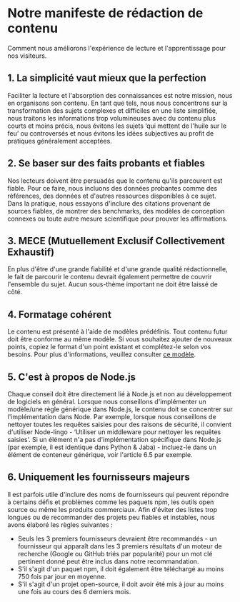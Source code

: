 # Notre manifeste de rédaction de contenu

Comment nous améliorons l'expérience de lecture et l'apprentissage pour nos visiteurs.

## 1. La simplicité vaut mieux que la perfection

Faciliter la lecture et l'absorption des connaissances est notre mission, nous en organisons son contenu. En tant que tels, nous nous concentrons sur la transformation des sujets complexes et difficiles en une liste simplifiée, nous traitons les informations trop volumineuses avec du contenu plus courts et moins précis, nous évitons les sujets ‘qui mettent de l'huile sur le feu’ ou controversés et nous évitons les idées subjectives au profit de pratiques généralement acceptées.

## 2. Se baser sur des faits probants et fiables

Nos lecteurs doivent être persuadés que le contenu qu'ils parcourent est fiable. Pour ce faire, nous incluons des données probantes comme des références, des données et d'autres ressources disponibles à ce sujet. Dans la pratique, nous essayons d'inclure des citations provenant de sources fiables, de montrer des benchmarks, des modèles de conception connexes ou toute autre mesure scientifique pour prouver les affirmations.

## 3. MECE (Mutuellement Exclusif Collectivement Exhaustif)

En plus d'être d'une grande fiabilité et d'une grande qualité rédactionnelle, le fait de parcourir le contenu devrait également permettre de couvrir l'ensemble du sujet. Aucun sous-thème important ne doit être laissé de côté.

## 4. Formatage cohérent

Le contenu est présenté à l'aide de modèles prédéfinis. Tout contenu futur doit être conforme au même modèle. Si vous souhaitez ajouter de nouveaux points, copiez le format d'un point existant et complétez-le selon vos besoins. Pour plus d'informations, veuillez consulter [ce modèle](https://github.com/i0natan/nodebestpractices/blob/master/sections/template.md).

## 5. C'est à propos de Node.js

Chaque conseil doit être directement lié à Node.js et non au développement de logiciels en général. Lorsque nous conseillons d'implémenter un modèle/une règle générique dans Node.js, le contenu doit se concentrer sur l'implémentation dans Node. Par exemple, lorsque nous conseillons de nettoyer toutes les requêtes saisies pour des raisons de sécurité, il convient d'utiliser Node-lingo - ‘Utiliser un middleware pour nettoyer les requêtes saisies’. Si un élément n'a pas d'implémentation spécifique dans Node.js (par exemple, il est identique dans Python & Jaba) - incluez-le dans un élément de conteneur générique, voir l'article 6.5 par exemple.

## 6. Uniquement les fournisseurs majeurs

Il est parfois utile d'inclure des noms de fournisseurs qui peuvent répondre à certains défis et problèmes comme les paquets npm, les outils open source ou même les produits commerciaux. Afin d'éviter des listes trop longues ou de recommander des projets peu fiables et instables, nous avons élaboré les règles suivantes :

- Seuls les 3 premiers fournisseurs devraient être recommandés - un fournisseur qui apparaît dans les 3 premiers résultats d'un moteur de recherche (Google ou GitHub triés par popularité) pour un mot clé pertinent donné peut être inclus dans notre recommandation.
- S'il s'agit d'un paquet npm, il doit également être téléchargé au moins 750 fois par jour en moyenne.
- S'il s'agit d'un projet open-source, il doit avoir été mis à jour au moins une fois au cours des 6 derniers mois.
